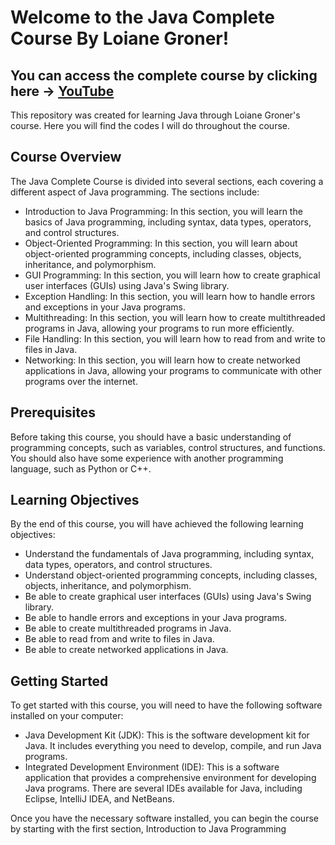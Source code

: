<!DOCTYPE html>
<html>
  <head>
  </head>
  <body>
    <h1>Welcome to the Java Complete Course By Loiane Groner!</h1>
    <h2>You can access the complete course by clicking here -> <a href="https://www.youtube.com/watch?v=LnORjqZUMIQ&list=PLGxZ4Rq3BOBq0KXHsp5J3PxyFaBIXVs3r&ab_channel=LoianeGroner" target="_blank">YouTube</a></h2>
    <p>This repository was created for learning Java through Loiane Groner's course. Here you will find the codes I will do throughout the course.</p>  
    <h2>Course Overview</h2>
    <p>The Java Complete Course is divided into several sections, each covering a different aspect of Java programming. The sections include:</p>
    <ul>
      <li>Introduction to Java Programming: In this section, you will learn the basics of Java programming, including syntax, data types, operators, and control structures.</li>
      <li>Object-Oriented Programming: In this section, you will learn about object-oriented programming concepts, including classes, objects, inheritance, and polymorphism.</li>
      <li>GUI Programming: In this section, you will learn how to create graphical user interfaces (GUIs) using Java's Swing library.</li>
      <li>Exception Handling: In this section, you will learn how to handle errors and exceptions in your Java programs.</li>
      <li>Multithreading: In this section, you will learn how to create multithreaded programs in Java, allowing your programs to run more efficiently.</li>
      <li>File Handling: In this section, you will learn how to read from and write to files in Java.</li>
      <li>Networking: In this section, you will learn how to create networked applications in Java, allowing your programs to communicate with other programs over the internet.</li>
    </ul>
    <h2>Prerequisites</h2>
    <p>Before taking this course, you should have a basic understanding of programming concepts, such as variables, control structures, and functions. You should also have some experience with another programming language, such as Python or C++.</p>
    <h2>Learning Objectives</h2>
    <p>By the end of this course, you will have achieved the following learning objectives:</p>
    <ul>
      <li>Understand the fundamentals of Java programming, including syntax, data types, operators, and control structures.</li>
      <li>Understand object-oriented programming concepts, including classes, objects, inheritance, and polymorphism.</li>
      <li>Be able to create graphical user interfaces (GUIs) using Java's Swing library.</li>
      <li>Be able to handle errors and exceptions in your Java programs.</li>
      <li>Be able to create multithreaded programs in Java.</li>
      <li>Be able to read from and write to files in Java.</li>
      <li>Be able to create networked applications in Java.</li>
    </ul>
    <h2>Getting Started</h2>
    <p>To get started with this course, you will need to have the following software installed on your computer:</p>
    <ul>
      <li>Java Development Kit (JDK): This is the software development kit for Java. It includes everything you need to develop, compile, and run Java programs.</li>
      <li>Integrated Development Environment (IDE): This is a software application that provides a comprehensive environment for developing Java programs. There are several IDEs available for Java, including Eclipse, IntelliJ IDEA, and NetBeans.</li>
    </ul>
    <p>Once you have the necessary software installed, you can begin the course by starting with the first section, Introduction to Java Programming



</body>
</html>
